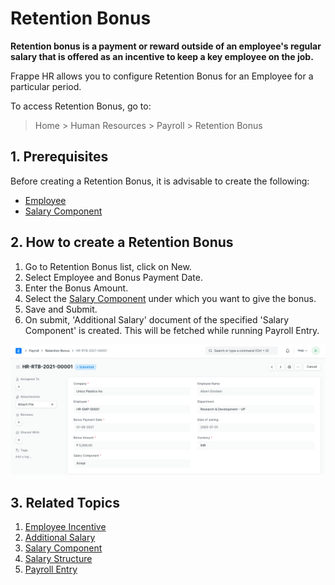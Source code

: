 
# Retention Bonus



**Retention bonus is a payment or reward outside of an employee's regular salary that is offered as an incentive to keep a key employee on the job.**


Frappe HR allows you to configure Retention Bonus for an Employee for a particular period.


To access Retention Bonus, go to:
> Home > Human Resources > Payroll > Retention Bonus


## 1. Prerequisites


Before creating a Retention Bonus, it is advisable to create the following:


* [Employee](/docs/en/human-resources/employee)
* [Salary Component](/docs/en/human-resources/salary-component)


## 2. How to create a Retention Bonus


1. Go to Retention Bonus list, click on New.
2. Select Employee and Bonus Payment Date.
3. Enter the Bonus Amount.
4. Select the [Salary Component](/docs/en/human-resources/salary-component) under which you want to give the bonus.
5. Save and Submit.
6. On submit, 'Additional Salary' document of the specified 'Salary Component' is created. This will be fetched while running Payroll Entry.


![Retention Bonus](/files/retention-bonus.png)


## 3. Related Topics


1. [Employee Incentive](/docs/en/human-resources/employee-incentive)
2. [Additional Salary](/docs/en/human-resources/additional-salary)
3. [Salary Component](/docs/en/human-resources/salary-component)
4. [Salary Structure](/docs/en/human-resources/salary-structure)
5. [Payroll Entry](/docs/en/human-resources/payroll-entry)




